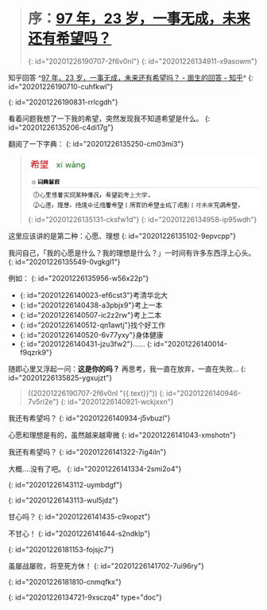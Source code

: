 > # 序：[97 年，23 岁，一事无成，未来还有希望吗？](https://www.zhihu.com/question/376164372)
> {: id="20201226190707-2f6v0nl"}
{: id="20201226134911-x9asowm"}

知乎回答 ^[97 年，23 岁，一事无成，未来还有希望吗？ - 崮生的回答 - 知乎](https://www.zhihu.com/question/376164372/answer/1646476550)^
{: id="20201226190710-cuhfkwl"}

{: id="20201226190831-rrlcgdh"}

看着问题我想了一下我的希望，突然发现我不知道希望是什么。
{: id="20201226135206-c4di17g"}

翻阅了一下字典：
{: id="20201226135250-cm03mi3"}

> [![image.png](assets/20201226135101-qhypjkq-image.png)](https://cd.hwxnet.com/view/jilihpijlbkoeela.html)
> {: id="20201226135131-cksfw1d"}
{: id="20201226134958-ip95wdh"}

这里应该讲的是第二种：心愿、理想
{: id="20201226135102-9epvcpp"}

我问自己，「我的心愿是什么？我的理想是什么？」一时间有许多东西浮上心头。
{: id="20201226135549-0vgkgl1"}

例如：
{: id="20201226135956-w56x22p"}

- {: id="20201226140023-ef6cst3"}考清华北大
- {: id="20201226140438-a3pbjx9"}考上一本
- {: id="20201226140507-ic2z2rw"}考上二本
- {: id="20201226140512-qn1awtj"}找个好工作
- {: id="20201226140520-6v77yxy"}身体健康
- {: id="20201226140431-jzu3fw2"}......
{: id="20201226140014-f9qzrk9"}

随即心里又浮起一问：**这是你的吗？** 再思考，我一直在放弃，一直在失败...
{: id="20201226135825-ygxujzt"}

> ((20201226190707-2f6v0nl "{{.text}}"))
> {: id="20201226140946-7v5ri2e"}
{: id="20201226140921-wckjxxn"}

我还有希望吗？
{: id="20201226140934-j5vbuzl"}

心愿和理想是有的，虽然越来越卑微
{: id="20201226141043-xmshotn"}

我还有希望吗？
{: id="20201226141322-7ig4iln"}

大概....没有了吧。
{: id="20201226141334-2smi2o4"}

{: id="20201226143112-uymbdgf"}

{: id="20201226143113-wul5jdz"}

甘心吗？
{: id="20201226141435-c9xopzt"}

不甘心！
{: id="20201226141644-s2ndklp"}

{: id="20201226181153-fojsjc7"}

虽屡战屡败，将至死方休！
{: id="20201226141702-7ui96ry"}

{: id="20201226181810-cnmqfkx"}


{: id="20201226134721-9xsczq4" type="doc"}
